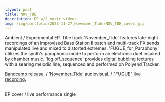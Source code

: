 ```yaml
---
layout: post
title: NOV_TDE
description: EP w/2 music videos
img: /img/portfolio/2023-11-27_November_Tide/NOV_TDE_cover.jpg
---
```


Ambient / Experimental EP. Title track 'November_Tide' features late-night recordings of an improvised Bass Station II patch and multi-track FX sends manipulated live and mixed to distorted extremes. 'FUGUE_for_Paraphony' utilizes the synth's paraphonic mode to perform an electronic duet inspired by chamber music. 'log.off_sequence' provides digital bubbling textures with a searing melodic line, sequenced and performed on Polyend Tracker.

[Bandcamp release.](https://enoodle.bandcamp.com/album/nov-tde) 
/ ['November_Tide' audiovisual.](https://www.youtube.com/watch?v=Dfj6Hk_WGpQ)
/ ["FUGUE" live recording.](https://www.youtube.com/watch?v=6y8bcbCZhXY)

<div class="img_row">
	<img class="col two" src="{{ site.baseurl }}/img/portfolio/2023-11-27_November_Tide/FUGUE_thum.jpg" alt="" title="FUGUE-thumbnail"/>
	<img class="col one" src="{{ site.baseurl }}/img/portfolio/2023-11-27_November_Tide/NOV_TDE_cover.jpg" alt="" title="NOV_TDE-cover"/>
</div>
<div class="col three caption">
EP cover / live performance single
 
